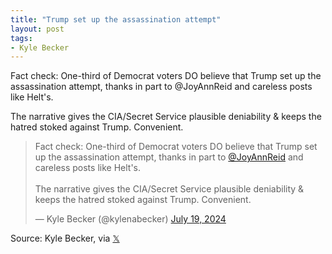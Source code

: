 ```yaml
---
title: "Trump set up the assassination attempt"
layout: post
tags:
- Kyle Becker
---
```


Fact check: One-third of Democrat voters DO believe that Trump set up the assassination attempt, thanks in part to @JoyAnnReid and careless posts like Helt's.

The narrative gives the CIA/Secret Service plausible deniability & keeps the hatred stoked against Trump. Convenient.

<blockquote class="twitter-tweet"><p lang="en" dir="ltr">Fact check: One-third of Democrat voters DO believe that Trump set up the assassination attempt, thanks in part to <a href="https://twitter.com/JoyAnnReid?ref_src=twsrc%5Etfw">@JoyAnnReid</a> and careless posts like Helt&#39;s.<br /><br />The narrative gives the CIA/Secret Service plausible deniability &amp; keeps the hatred stoked against Trump. Convenient.</p>&mdash; Kyle Becker (@kylenabecker) <a href="https://twitter.com/kylenabecker/status/1814366469087723833?ref_src=twsrc%5Etfw">July 19, 2024</a></blockquote> <script async src="https://platform.twitter.com/widgets.js" charset="utf-8"></script>

Source: Kyle Becker, via [𝕏](https://x.com)
